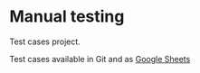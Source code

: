 # Manual testing

Test cases project.

Test cases available in Git and as [Google Sheets](https://docs.google.com/spreadsheets/d/1F1JkXT_pX5w1cMcNESAejti6E2XZ-2ZiFXLRrZl5sSQ/edit?usp=sharing)
